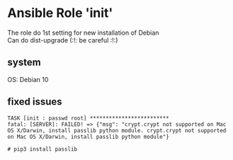 # Ansible Role 'init'

The role do 1st setting for new installation of Debian  
Can do dist-upgrade (:!: be careful :!:)

## system
OS: Debian 10

## fixed issues
```
TASK [init : passwd root] *************************
fatal: [SERVER]: FAILED! => {"msg": "crypt.crypt not supported on Mac OS X/Darwin, install passlib python module. crypt.crypt not supported on Mac OS X/Darwin, install passlib python module"}

# pip3 install passlib   
```
